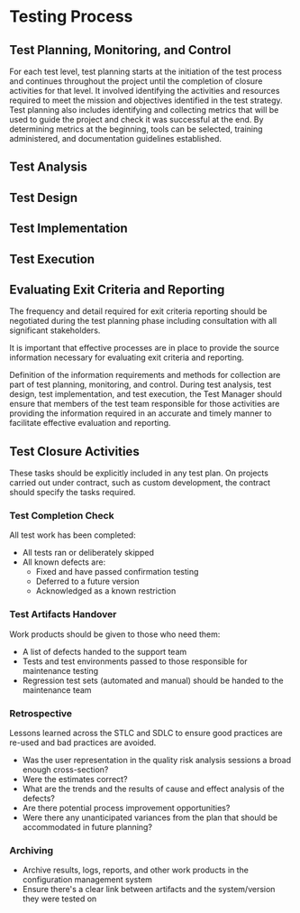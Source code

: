 # Testing Process

## Test Planning, Monitoring, and Control

For each test level, test planning starts at the initiation of the test process and continues throughout the project until the completion of closure activities for that level. It involved identifying the activities and resources required to meet the mission and objectives identified in the test strategy. Test planning also includes identifying and collecting metrics that will be used to guide the project and check it was successful at the end. By determining metrics at the beginning, tools can be selected, training administered, and documentation guidelines established.

## Test Analysis

## Test Design

## Test Implementation

## Test Execution

## Evaluating Exit Criteria and Reporting

The frequency and detail required for exit criteria reporting should be negotiated during the test planning phase including consultation with all significant stakeholders. 

It is important that effective processes are in place to provide the source information necessary for evaluating exit criteria and reporting. 

Definition of the information requirements and methods for collection are part of test planning, monitoring, and control. During test analysis, test design, test implementation, and test execution, the Test Manager should ensure that members of the test team responsible for those activities are providing the information required in an accurate and timely manner to facilitate effective evaluation and reporting. 

## Test Closure Activities

These tasks should be explicitly included in any test plan. On projects carried out under contract, such as custom development, the contract should specify the tasks required. 

### Test Completion Check

All test work has been completed:
* All tests ran or deliberately skipped
* All known defects are:
  * Fixed and have passed confirmation testing
  * Deferred to a future version
  * Acknowledged as a known restriction
  
### Test Artifacts Handover

Work products should be given to those who need them:
* A list of defects handed to the support team
* Tests and test environments passed to those responsible for maintenance testing
* Regression test sets (automated and manual) should be handed to the maintenance team

### Retrospective

Lessons learned across the STLC and SDLC to ensure good practices are re-used and bad practices are avoided. 
* Was the user representation in the quality risk analysis sessions a broad enough cross-section?
* Were the estimates correct?
* What are the trends and the results of cause and effect analysis of the defects?
* Are there potential process improvement opportunities?
* Were there any unanticipated variances from the plan that should be accommodated in future planning?

### Archiving

* Archive results, logs, reports, and other work products in the configuration management system
* Ensure there's a clear link between artifacts and the system/version they were tested on